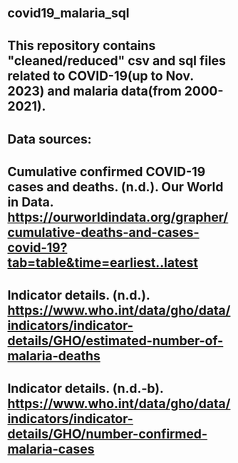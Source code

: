 # covid19_malaria_sql
# This repository contains "cleaned/reduced" csv and sql files related to COVID-19(up to Nov. 2023)  and malaria data(from 2000-2021).
# Data sources:
# Cumulative confirmed COVID-19 cases and deaths. (n.d.). Our World in Data. https://ourworldindata.org/grapher/cumulative-deaths-and-cases-covid-19?tab=table&time=earliest..latest
# 
# Indicator details. (n.d.). https://www.who.int/data/gho/data/indicators/indicator-details/GHO/estimated-number-of-malaria-deaths
# 
# Indicator details. (n.d.-b). https://www.who.int/data/gho/data/indicators/indicator-details/GHO/number-confirmed-malaria-cases

